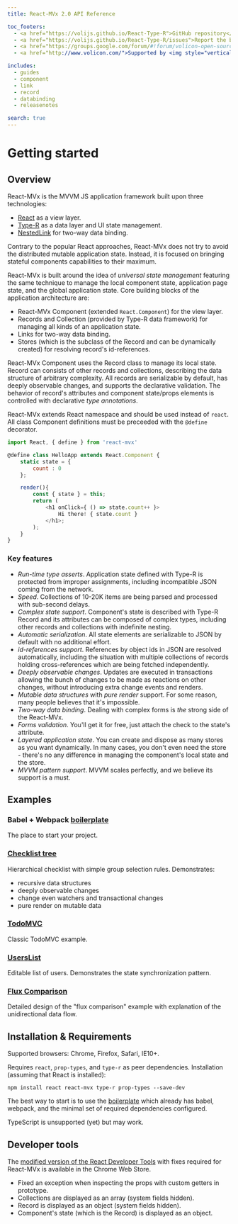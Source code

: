 ```yaml
---
title: React-MVx 2.0 API Reference

toc_footers:
  - <a href="https://volijs.github.io/React-Type-R">GitHub repository</a>
  - <a href="https://volijs.github.io/React-Type-R/issues">Report the bug</a>
  - <a href="https://groups.google.com/forum/#!forum/volicon-open-source">Ask the question</a>
  - <a href="http://www.volicon.com/">Supported by <img style="vertical-align: middle" src="images/volicon_verizon_dm.png"/></a>

includes:
  - guides
  - component
  - link
  - record
  - databinding
  - releasenotes

search: true
---
```


# Getting started

## Overview

React-MVx is the MVVM JS application framework built upon three technologies:

- [React](https://reactjs.org/) as a view layer.
- [Type-R](https://volijs.github.io/Type-R) as a data layer and UI state management.
- [NestedLink](https://github.com/VoliJs/NestedLink) for two-way data binding.
    
Contrary to the popular React approaches, React-MVx does not try to avoid the distributed mutable application state. Instead, it is focused on bringing stateful components capabilities to their maximum.

React-MVx is built around the idea of _universal state management_ featuring 
the same technique to manage the local component state, application page state,
and the global application state. Core building blocks of the application architecture are:

- React-MVx Component (extended `React.Component`) for the view layer.
- Records and Collection (provided by Type-R data framework) for managing all kinds of an application state.
- Links for two-way data binding.
- Stores (which is the subclass of the Record and can be dynamically created) for resolving record's id-references.

React-MVx Component uses the Record class to manage its local state. Record can consists of other records 
and collections, describing the data structure of arbitrary complexity. All records are serializable by default, has deeply observable changes, and supports the declarative validation. The behavior of record's attributes and component state/props elements is controlled with declarative _type annotations_. 

React-MVx extends React namespace and should be used instead of `react`.
All class Component definitions must be preceeded with the `@define` decorator.

```javascript
import React, { define } from 'react-mvx'

@define class HelloApp extends React.Component {
    static state = {
        count : 0
    };

    render(){
        const { state } = this;
        return (
            <h1 onClick={ () => state.count++ }>
                Hi there! { state.count }
            </h1>;
        );
    }
}
```

### Key features

- *Run-time type asserts*. Application state defined with Type-R is protected from improper assignments, including incompatible JSON coming from the network.
- *Speed*. Collections of 10-20K items are being parsed and processed with sub-second delays.
- *Complex state support*. Component's state is described with Type-R Record and its attributes can be composed of complex types, including other records and collections with indefinite nesting.
- *Automatic serialization*. All state elements are serializable to JSON by default with no additional effort.
- *id-references support*. References by object ids in JSON are resolved automatically, including the situation with multiple collections of records holding cross-references which are being fetched independently.
- *Deeply observable changes*. Updates are executed in transactions allowing the bunch of changes to be made as reactions on other changes, without introducing extra change events and renders.
- *Mutable data structures* with *pure render* support. For some reason, many people believes that it's impossible.
- *Two-way data binding*. Dealing with complex forms is *the* strong side of the React-MVx.
- *Forms validation*. You'll get it for free, just attach the check to the state's attribute.
- *Layered application state*. You can create and dispose as many stores as you want dynamically. In many cases, you don't even need the store - there's no any difference in managing the component's local state and the store.
- *MVVM pattern support*. MVVM scales perfectly, and we believe its support is a must.

## Examples

### Babel + Webpack [boilerplate](/examples/babel-boilerplate)

The place to start your project.

### [Checklist tree](/examples/checklistTree)

Hierarchical checklist with simple group selection rules. Demonstrates:

- recursive data structures
- deeply observable changes
- change even watchers and transactional changes
- pure render on mutable data

### [TodoMVC](/examples/todomvc)

Classic TodoMVC example.

### [UsersList](/examples/userslist)

Editable list of users. Demonstrates the state synchronization pattern.

### [Flux Comparison](/examples/flux-comparison)

Detailed design of the "flux comparison" example with explanation of the unidirectional data flow.

## Installation & Requirements

Supported browsers: Chrome, Firefox, Safari, IE10+.

Requires `react`, `prop-types`, and `type-r` as peer dependencies. Installation (assuming that React is installed):

```
npm install react react-mvx type-r prop-types --save-dev
```

The best way to start is to use the [boilerplate](/examples/babel-boilerplate) which already has
babel, webpack, and the minimal set of required dependencies configured.

TypeScript is unsupported (yet) but may work.

## Developer tools

The [modified version of the React Developer Tools](https://chrome.google.com/webstore/detail/react-developer-tools/ahggoppikhphoggoibnlbpcpegnchiio) with fixes required for React-MVx is available in the Chrome Web Store.

- Fixed an exception when inspecting the props with custom getters in prototype.
- Collections are displayed as an array (system fields hidden).
- Record is displayed as an object (system fields hidden).
- Component's state (which is the Record) is displayed as an object.
